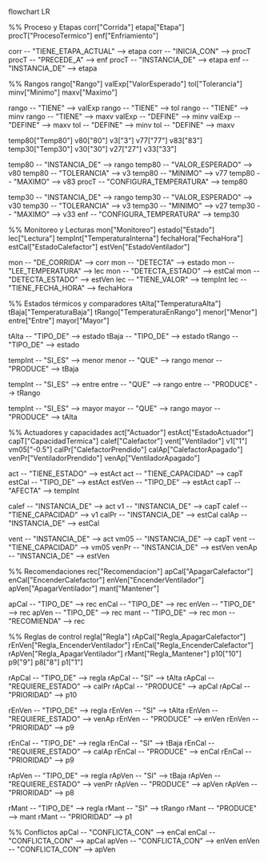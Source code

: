 flowchart LR

%% Proceso y Etapas
corr["Corrida"]
etapa["Etapa"]
procT["ProcesoTermico"]
enf["Enfriamiento"]

corr -- "TIENE_ETAPA_ACTUAL" --> etapa
corr -- "INICIA_CON" --> procT
procT -- "PRECEDE_A" --> enf
procT -- "INSTANCIA_DE" --> etapa
enf -- "INSTANCIA_DE" --> etapa

%% Rangos
rango["Rango"]
valExp["ValorEsperado"]
tol["Tolerancia"]
minv["Minimo"]
maxv["Maximo"]

rango -- "TIENE" --> valExp
rango -- "TIENE" --> tol
rango -- "TIENE" --> minv
rango -- "TIENE" --> maxv
valExp -- "DEFINE" --> minv
valExp -- "DEFINE" --> maxv
tol -- "DEFINE" --> minv
tol -- "DEFINE" --> maxv

temp80["Temp80"]
v80["80"]
v3["3"]
v77["77"]
v83["83"]
temp30["Temp30"]
v30["30"]
v27["27"]
v33["33"]

temp80 -- "INSTANCIA_DE" --> rango
temp80 -- "VALOR_ESPERADO" --> v80
temp80 -- "TOLERANCIA" --> v3
temp80 -- "MINIMO" --> v77
temp80 -- "MAXIMO" --> v83
procT -- "CONFIGURA_TEMPERATURA" --> temp80

temp30 -- "INSTANCIA_DE" --> rango
temp30 -- "VALOR_ESPERADO" --> v30
temp30 -- "TOLERANCIA" --> v3
temp30 -- "MINIMO" --> v27
temp30 -- "MAXIMO" --> v33
enf -- "CONFIGURA_TEMPERATURA" --> temp30

%% Monitoreo y Lecturas
mon["Monitoreo"]
estado["Estado"]
lec["Lectura"]
tempInt["TemperaturaInterna"]
fechaHora["FechaHora"]
estCal["EstadoCalefactor"]
estVen["EstadoVentilador"]

mon -- "DE_CORRIDA" --> corr
mon -- "DETECTA" --> estado
mon -- "LEE_TEMPERATURA" --> lec
mon -- "DETECTA_ESTADO" --> estCal
mon -- "DETECTA_ESTADO" --> estVen
lec -- "TIENE_VALOR" --> tempInt
lec -- "TIENE_FECHA_HORA" --> fechaHora

%% Estados térmicos y comparadores
tAlta["TemperaturaAlta"]
tBaja["TemperaturaBaja"]
tRango["TemperaturaEnRango"]
menor["Menor"]
entre["Entre"]
mayor["Mayor"]

tAlta -- "TIPO_DE" --> estado
tBaja -- "TIPO_DE" --> estado
tRango -- "TIPO_DE" --> estado

tempInt -- "SI_ES" --> menor
menor -- "QUE" --> rango
menor -- "PRODUCE" --> tBaja

tempInt -- "SI_ES" --> entre
entre -- "QUE" --> rango
entre -- "PRODUCE" --> tRango

tempInt -- "SI_ES" --> mayor
mayor -- "QUE" --> rango
mayor -- "PRODUCE" --> tAlta

%% Actuadores y capacidades
act["Actuador"]
estAct["EstadoActuador"]
capT["CapacidadTermica"]
calef["Calefactor"]
vent["Ventilador"]
v1["1"]
vm05["-0.5"]
calPr["CalefactorPrendido"]
calAp["CalefactorApagado"]
venPr["VentiladorPrendido"]
venAp["VentiladorApagado"]

act -- "TIENE_ESTADO" --> estAct
act -- "TIENE_CAPACIDAD" --> capT
estCal -- "TIPO_DE" --> estAct
estVen -- "TIPO_DE" --> estAct
capT -- "AFECTA" --> tempInt

calef -- "INSTANCIA_DE" --> act
v1 -- "INSTANCIA_DE" --> capT
calef -- "TIENE_CAPACIDAD" --> v1
calPr -- "INSTANCIA_DE" --> estCal
calAp -- "INSTANCIA_DE" --> estCal

vent -- "INSTANCIA_DE" --> act
vm05 -- "INSTANCIA_DE" --> capT
vent -- "TIENE_CAPACIDAD" --> vm05
venPr -- "INSTANCIA_DE" --> estVen
venAp -- "INSTANCIA_DE" --> estVen

%% Recomendaciones
rec["Recomendacion"]
apCal["ApagarCalefactor"]
enCal["EncenderCalefactor"]
enVen["EncenderVentilador"]
apVen["ApagarVentilador"]
mant["Mantener"]

apCal -- "TIPO_DE" --> rec
enCal -- "TIPO_DE" --> rec
enVen -- "TIPO_DE" --> rec
apVen -- "TIPO_DE" --> rec
mant -- "TIPO_DE" --> rec
mon -- "RECOMIENDA" --> rec

%% Reglas de control
regla["Regla"]
rApCal["Regla_ApagarCalefactor"]
rEnVen["Regla_EncenderVentilador"]
rEnCal["Regla_EncenderCalefactor"]
rApVen["Regla_ApagarVentilador"]
rMant["Regla_Mantener"]
p10["10"]
p9["9"]
p8["8"]
p1["1"]

rApCal -- "TIPO_DE" --> regla
rApCal -- "SI" --> tAlta
rApCal -- "REQUIERE_ESTADO" --> calPr
rApCal -- "PRODUCE" --> apCal
rApCal -- "PRIORIDAD" --> p10

rEnVen -- "TIPO_DE" --> regla
rEnVen -- "SI" --> tAlta
rEnVen -- "REQUIERE_ESTADO" --> venAp
rEnVen -- "PRODUCE" --> enVen
rEnVen -- "PRIORIDAD" --> p9

rEnCal -- "TIPO_DE" --> regla
rEnCal -- "SI" --> tBaja
rEnCal -- "REQUIERE_ESTADO" --> calAp
rEnCal -- "PRODUCE" --> enCal
rEnCal -- "PRIORIDAD" --> p9

rApVen -- "TIPO_DE" --> regla
rApVen -- "SI" --> tBaja
rApVen -- "REQUIERE_ESTADO" --> venPr
rApVen -- "PRODUCE" --> apVen
rApVen -- "PRIORIDAD" --> p8

rMant -- "TIPO_DE" --> regla
rMant -- "SI" --> tRango
rMant -- "PRODUCE" --> mant
rMant -- "PRIORIDAD" --> p1

%% Conflictos
apCal -- "CONFLICTA_CON" --> enCal
enCal -- "CONFLICTA_CON" --> apCal
apVen -- "CONFLICTA_CON" --> enVen
enVen -- "CONFLICTA_CON" --> apVen